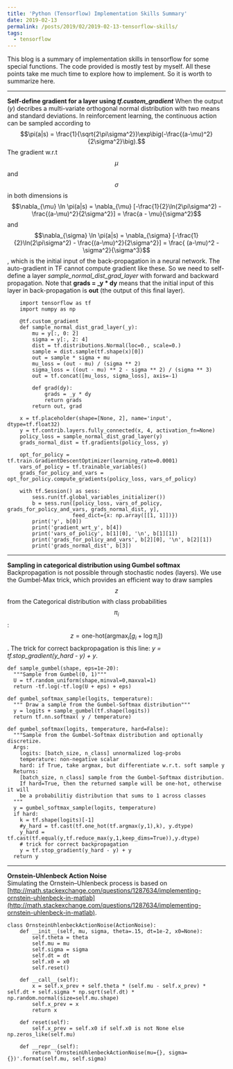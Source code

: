 ```yaml
---
title: 'Python (Tensorflow) Implementation Skills Summary'
date: 2019-02-13
permalink: /posts/2019/02/2019-02-13-tensorflow-skills/
tags:
  - tensorflow
---
```

This blog is a summary of implementation skills in tensorflow for some special functions. The code provided is mostly test by myself. All these points take me much time to explore how to implement. So it is worth to summarize here.

---
**Self-define gradient for a layer using _tf.custom_gradient_**
When the output (_y_) decribes a multi-variate orthogonal normal distribution with two means and standard deviations. In reinforcement learning, the continuous action can be sampled according to 
$$\pi(a|s) = \frac{1}{\sqrt{2\pi\sigma^2}}\exp\big(-\frac{(a-\mu)^2}{2\sigma^2}\big).$$ 
The gradient w.r.t $$\mu$$ and $$\sigma$$ in both dimensions is
$$\nabla_{\mu} \ln \pi(a|s) = \nabla_{\mu} [-\frac{1}{2}\ln(2\pi\sigma^2) - \frac{(a-\mu)^2}{2\sigma^2}] = \frac{a - \mu}{\sigma^2}$$ 
and 
$$\nabla_{\sigma} \ln \pi(a|s) = \nabla_{\sigma} [-\frac{1}{2}\ln(2\pi\sigma^2) - \frac{(a-\mu)^2}{2\sigma^2}] = \frac{ (a-\mu)^2 - \sigma^2}{\sigma^3}$$,
which is the initial input of the back-propagation in a neural network. The auto-gradient in TF cannot compute gradient like these. So we need to self-define a layer _sample_normal_dist_grad_layer_ with forward and backward propagation. Note that **grads = _y * dy** means that the initial input of this layer in back-propagation is **out** (the output of this final layer).

```
    import tensorflow as tf
    import numpy as np
    
    @tf.custom_gradient
    def sample_normal_dist_grad_layer(_y):
        mu = y[:, 0: 2]
        sigma = y[:, 2: 4]
        dist = tf.distributions.Normal(loc=0., scale=0.)
        sample = dist.sample(tf.shape(x)[0])
        out = sample * sigma + mu
        mu_loss = (out - mu) / (sigma ** 2)
        sigma_loss = ((out - mu) ** 2 - sigma ** 2) / (sigma ** 3)
        out = tf.concat([mu_loss, sigma_loss], axis=-1)
    
        def grad(dy):
            grads = _y * dy
            return grads
        return out, grad
    
    x = tf.placeholder(shape=[None, 2], name='input', dtype=tf.float32)
    y = tf.contrib.layers.fully_connected(x, 4, activation_fn=None)
    policy_loss = sample_normal_dist_grad_layer(y)
    grads_normal_dist = tf.gradients(policy_loss, y)
    
    opt_for_policy = tf.train.GradientDescentOptimizer(learning_rate=0.0001)
    vars_of_policy = tf.trainable_variables()
    grads_for_policy_and_vars = opt_for_policy.compute_gradients(policy_loss, vars_of_policy)
    
    with tf.Session() as sess:
        sess.run(tf.global_variables_initializer())
        b = sess.run([policy_loss, vars_of_policy, grads_for_policy_and_vars, grads_normal_dist, y], 
                     feed_dict={x: np.array([[1, 1]])})
        print('y', b[0])
        print('gradient_wrt_y', b[4])
        print('vars_of_policy', b[1][0], '\n', b[1][1])
        print('grads_for_policy_and_vars', b[2][0], '\n', b[2][1])
        print('grads_normal_dist', b[3])
```

---
**Sampling in categorical distribution using Gumbel softmax**
Backpropagation is not possible through stochastic nodes (layers). We use the Gumbel-Max trick, which provides an efficient way to draw samples $$z$$ from the Categorical distribution with class probabilities $$\pi_i$$:
$$z=\text{one-hot} (\text{argmax}_{i}[g_i+\log\pi_i])$$.
The trick for correct backpropagation is this line: _y = tf.stop_gradient(y_hard - y) + y_.

```
def sample_gumbel(shape, eps=1e-20): 
  """Sample from Gumbel(0, 1)"""
  U = tf.random_uniform(shape,minval=0,maxval=1)
  return -tf.log(-tf.log(U + eps) + eps)

def gumbel_softmax_sample(logits, temperature): 
  """ Draw a sample from the Gumbel-Softmax distribution"""
  y = logits + sample_gumbel(tf.shape(logits))
  return tf.nn.softmax( y / temperature)

def gumbel_softmax(logits, temperature, hard=False):
  """Sample from the Gumbel-Softmax distribution and optionally discretize.
  Args:
    logits: [batch_size, n_class] unnormalized log-probs
    temperature: non-negative scalar
    hard: if True, take argmax, but differentiate w.r.t. soft sample y
  Returns:
    [batch_size, n_class] sample from the Gumbel-Softmax distribution.
    If hard=True, then the returned sample will be one-hot, otherwise it will
    be a probabilitiy distribution that sums to 1 across classes
  """
  y = gumbel_softmax_sample(logits, temperature)
  if hard:
    k = tf.shape(logits)[-1]
    #y_hard = tf.cast(tf.one_hot(tf.argmax(y,1),k), y.dtype)
    y_hard = tf.cast(tf.equal(y,tf.reduce_max(y,1,keep_dims=True)),y.dtype)
    # trick for correct backpropagation
    y = tf.stop_gradient(y_hard - y) + y
  return y
```

---
**Ornstein-Uhlenbeck Action Noise**  
Simulating the Ornstein–Uhlenbeck process is based on [http://math.stackexchange.com/questions/1287634/implementing-ornstein-uhlenbeck-in-matlab](http://math.stackexchange.com/questions/1287634/implementing-ornstein-uhlenbeck-in-matlab). 
```
class OrnsteinUhlenbeckActionNoise(ActionNoise):
    def __init__(self, mu, sigma, theta=.15, dt=1e-2, x0=None):
        self.theta = theta
        self.mu = mu
        self.sigma = sigma
        self.dt = dt
        self.x0 = x0
        self.reset()

    def __call__(self):
        x = self.x_prev + self.theta * (self.mu - self.x_prev) * self.dt + self.sigma * np.sqrt(self.dt) * np.random.normal(size=self.mu.shape)
        self.x_prev = x
        return x

    def reset(self):
        self.x_prev = self.x0 if self.x0 is not None else np.zeros_like(self.mu)

    def __repr__(self):
        return 'OrnsteinUhlenbeckActionNoise(mu={}, sigma={})'.format(self.mu, self.sigma)
```

